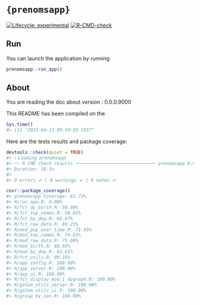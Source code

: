 
<!-- README.md is generated from README.Rmd. Please edit that file -->

# `{prenomsapp}`

<!-- badges: start -->

[![Lifecycle:
experimental](https://img.shields.io/badge/lifecycle-experimental-orange.svg)](https://lifecycle.r-lib.org/articles/stages.html#experimental)
[![R-CMD-check](https://github.com/ThinkR-open/prenoms-app/actions/workflows/R-CMD-check.yaml/badge.svg)](https://github.com/ThinkR-open/prenoms-app/actions/workflows/R-CMD-check.yaml)
<!-- badges: end -->

## Run

You can launch the application by running:

``` r
prenomsapp::run_app()
```

## About

You are reading the doc about version : 0.0.0.9000

This README has been compiled on the

``` r
Sys.time()
#> [1] "2023-04-13 09:59:29 CEST"
```

Here are the tests results and package coverage:

``` r
devtools::check(quiet = TRUE)
#> ℹ Loading prenomsapp
#> ── R CMD check results ────────────────────────────── prenomsapp 0.0.0.9000 ────
#> Duration: 18.3s
#> 
#> 0 errors ✔ | 0 warnings ✔ | 0 notes ✔
```

``` r
covr::package_coverage()
#> prenomsapp Coverage: 82.73%
#> R/run_app.R: 0.00%
#> R/fct_dy_birth.R: 50.00%
#> R/fct_top_names.R: 58.82%
#> R/fct_by_dep.R: 66.67%
#> R/fct_raw_data.R: 69.23%
#> R/mod_pop_over_time.R: 71.95%
#> R/mod_top_names.R: 74.65%
#> R/mod_raw_data.R: 75.00%
#> R/mod_birth.R: 80.95%
#> R/mod_by_dep.R: 82.61%
#> R/fct_utils.R: 90.16%
#> R/app_config.R: 100.00%
#> R/app_server.R: 100.00%
#> R/app_ui.R: 100.00%
#> R/fct_display_mod_1_dygraph.R: 100.00%
#> R/golem_utils_server.R: 100.00%
#> R/golem_utils_ui.R: 100.00%
#> R/group_by_sex.R: 100.00%
```
